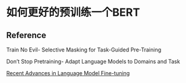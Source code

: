 # 如何更好的预训练一个BERT







## Reference

Train No Evil- Selective Masking for Task-Guided Pre-Training

Don’t Stop Pretraining- Adapt Language Models to Domains and Task

[Recent Advances in Language Model Fine-tuning](https://ruder.io/recent-advances-lm-fine-tuning/)

